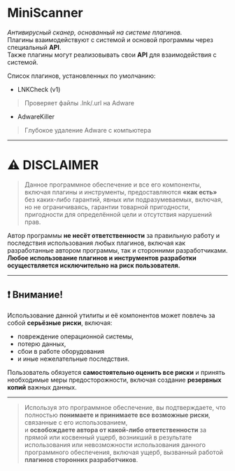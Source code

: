 # **MiniScanner**  
*Антивирусный сканер, основанный на системе плагинов.*  
Плагины взаимодействуют с системой и основой программы через специальный **API**.  
Также плагины могут реализовывать свои **API** для взаимодействия с системой.


Список плагинов, установленных по умолчанию:
 - LNKCheck (v1)
> Проверяет файлы .lnk/.url на Adware
 - AdwareKiller 
> Глубокое удаление Adware с компьютера
---

# ⚠ **DISCLAIMER**

> Данное программное обеспечение и все его компоненты, включая плагины и инструменты, предоставляются **«как есть»** без каких-либо гарантий, явных или подразумеваемых, включая, но не ограничиваясь, гарантии товарной пригодности, пригодности для определённой цели и отсутствия нарушений прав.

Автор программы **не несёт ответственности** за правильную работу и последствия использования любых плагинов, включая как разработанные автором программы, так и сторонними разработчиками.  
**Любое использование плагинов и инструментов разработки осуществляется исключительно на риск пользователя.**

---

## ❗ **Внимание!**

Использование данной утилиты и её компонентов может повлечь за собой **серьёзные риски**, включая:

- повреждение операционной системы,  
- потерю данных,  
- сбои в работе оборудования  
- и иные нежелательные последствия.

Пользователь обязуется **самостоятельно оценить все риски** и принять необходимые меры предосторожности, включая создание **резервных копий** важных данных.

---

> Используя это программное обеспечение, вы подтверждаете, что полностью **понимаете и принимаете все возможные риски**, связанные с его использованием,  
> и **освобождаете автора от какой-либо ответственности** за прямой или косвенный ущерб, возникший в результате использования или невозможности использования данного программного обеспечения, включая ущерб, вызванный работой **плагинов сторонних разработчиков**.

